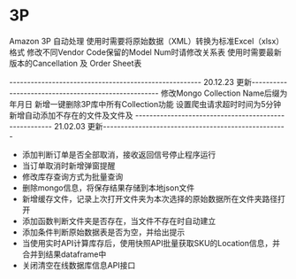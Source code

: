 # 3P
Amazon 3P 自动处理
使用时需要将原始数据（XML）转换为标准Excel（xlsx）格式
修改不同Vendor Code保留的Model Num时请修改关系表
使用时需要最新版本的Cancellation 及 Order Sheet表

------------------------------------------------------ 20.12.23 更新----------------------------------------------------
修改Mongo Collection Name后缀为年月日
新增一键删除3P库中所有Collection功能
设置爬虫请求超时时间为5分钟
新增自动添加不存在的文件及文件及
------------------------------------------------------ 21.02.03 更新----------------------------------------------------
* 添加判断订单是否全部取消，接收返回信号停止程序运行
* 当订单取消时新增弹窗提醒
* 修改库存查询方式为批量查询
* 删除mongo信息，将保存结果存储到本地json文件
* 新增缓存文件，记录上次打开文件夹为本次选择的原始数据所在文件夹路径打开
* 添加函数判断文件夹是否存在，当文件不存在时自动建立
* 添加条件判断原始数据表是否为空，并给出提示
* 当使用实时API计算库存后，使用快照API批量获取SKU的Location信息，并合并到结果dataframe中
* 关闭清空在线数据库信息API接口